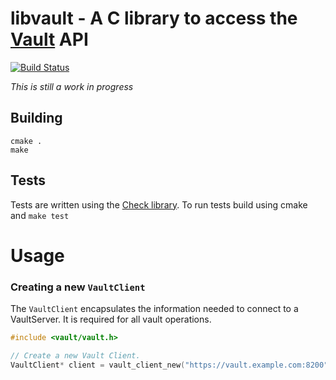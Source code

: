 # libvault - A C library to access the [Vault](https://vaultproject.io) API

[![Build Status](https://travis-ci.org/tbartelmess/libvault.svg?branch=master)](https://travis-ci.org/tbartelmess/libvault)

*This is still a work in progress*

## Building

```
cmake .
make
```

## Tests
Tests are written using the [Check library](https://github.com/libcheck/check). To run tests build using cmake and `make test`

# Usage

### Creating a new `VaultClient`

The `VaultClient` encapsulates the information needed to connect to a VaultServer. It is required for all vault operations.

```c
#include <vault/vault.h>

// Create a new Vault Client.
VaultClient* client = vault_client_new("https://vault.example.com:8200", "vault_token");
```

